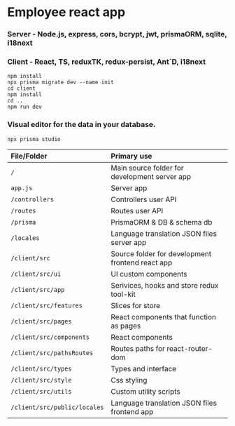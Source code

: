 # Employee react app

### Server - Node.js, express, cors, bcrypt, jwt, prismaORM, sqlite, i18next
### Client - React, TS, reduxTK, redux-persist, Ant`D, i18next
```
npm install
npx prisma migrate dev --name init
cd client
npm install
cd .. 
npm run dev
```
### Visual editor for the data in your database.
```
npx prisma studio
```

| File/Folder  	   									| Primary use    																			|
| :-------------------------------- | :-------------------------------------------------- |
| `/`				          							| Main source folder for development server app       |
| `app.js`          								| Server app         																	|
| `/controllers`           					| Controllers user API 										        		|
| `/routes`          			 					| Routes user API										        					|
| `/prisma`          								| PrismaORM & DB & schema db													|
| `/locales`           							| Language translation JSON files server app       		|
| `/client/src`        							| Source folder for development frontend react app 		|
| `/client/src/ui`        					| UI custom components   															|
| `/client/src/app`        					| Serivices, hooks and store redux tool-kit 			    |
| `/client/src/features`        		| Slices for store																    |
| `/client/src/pages`        				| React components that function as pages    					|
| `/client/src/components`        	| React components    																|
| `/client/src/pathsRoutes`      		| Routes paths for react-router-dom         					|
| `/client/src/types`      					| Types and interface																	|
| `/client/src/style`           		| Css styling   															     		|
| `/client/src/utils`           		| Custom utility scripts									        		|
| `/client/src/public/locales`      | Language translation JSON files frontend app		 		|
